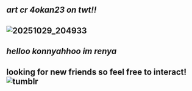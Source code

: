 ## ***art cr 4okan23 on twt!!***
## ![20251029_204933](https://github.com/user-attachments/assets/d51ecc2b-3339-471e-a6eb-e3b5a68f0193)
## ***helloo konnyahhoo im renya***
## looking for new friends so feel free to interact! ![tumblr](https://github.com/user-attachments/assets/c7845033-f4e2-4299-86fa-7cb1faf8eb51)
